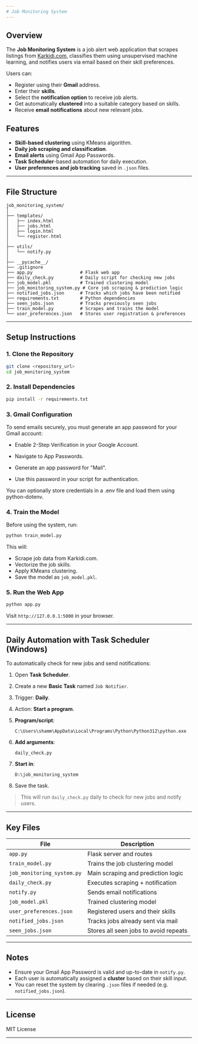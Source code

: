 ```yaml
---
# Job Monitoring System
---
```

## Overview

The **Job Monitoring System** is a job alert web application that scrapes listings from [Karkidi.com](https://karkidi.com/), classifies them using unsupervised machine learning, and notifies users via email based on their skill preferences.

Users can:

* Register using their **Gmail** address.
* Enter their **skills**.
* Select the **notification option** to receive job alerts.
* Get automatically **clustered** into a suitable category based on skills.
* Receive **email notifications** about new relevant jobs.

## Features

* **Skill-based clustering** using KMeans algorithm.
* **Daily job scraping and classification**.
* **Email alerts** using Gmail App Passwords.
* **Task Scheduler**-based automation for daily execution.
* **User preferences and job tracking** saved in `.json` files.

---

## File Structure

```
job_monitoring_system/
│
├── templates/
│   ├── index.html
│   ├── jobs.html
│   ├── login.html
│   └── register.html
│
├── utils/
│   └── notify.py
│
├── __pycache__/
├── .gitignore
├── app.py                  # Flask web app
├── daily_check.py          # Daily script for checking new jobs
├── job_model.pkl           # Trained clustering model
├── job_monitoring_system.py # Core job scraping & prediction logic
├── notified_jobs.json      # Tracks which jobs have been notified
├── requirements.txt        # Python dependencies
├── seen_jobs.json          # Tracks previously seen jobs
├── train_model.py          # Scrapes and trains the model
└── user_preferences.json   # Stores user registration & preferences
```

---

## Setup Instructions

### 1. Clone the Repository

```bash
git clone <repository_url>
cd job_monitoring_system
```

### 2. Install Dependencies

```bash
pip install -r requirements.txt
```

### 3. Gmail Configuration

To send emails securely, you must generate an app password for your Gmail account:

* Enable 2-Step Verification in your Google Account.

* Navigate to App Passwords.

* Generate an app password for "Mail".

* Use this password in your script for authentication.

You can optionally store credentials in a .env file and load them using python-dotenv.

### 4. Train the Model

Before using the system, run:

```bash
python train_model.py
```

This will:

* Scrape job data from Karkidi.com.
* Vectorize the job skills.
* Apply KMeans clustering.
* Save the model as `job_model.pkl`.

### 5. Run the Web App

```bash
python app.py
```

Visit `http://127.0.0.1:5000` in your browser.

---

## Daily Automation with Task Scheduler (Windows)

To automatically check for new jobs and send notifications:

1. Open **Task Scheduler**.
2. Create a new **Basic Task** named `Job Notifier`.
3. Trigger: **Daily**.
4. Action: **Start a program**.
5. **Program/script**:

   ```
   C:\Users\shamm\AppData\Local\Programs\Python\Python312\python.exe
   ```
6. **Add arguments**:

   ```
   daily_check.py
   ```
7. **Start in**:

   ```
   D:\job_monitoring_system
   ```
8. Save the task.

> This will run `daily_check.py` daily to check for new jobs and notify users.

---

## Key Files

| File                       | Description                           |
| -------------------------- | ------------------------------------- |
| `app.py`                   | Flask server and routes               |
| `train_model.py`           | Trains the job clustering model       |
| `job_monitoring_system.py` | Main scraping and prediction logic    |
| `daily_check.py`           | Executes scraping + notification      |
| `notify.py`                | Sends email notifications             |
| `job_model.pkl`            | Trained clustering model              |
| `user_preferences.json`    | Registered users and their skills     |
| `notified_jobs.json`       | Tracks jobs already sent via mail     |
| `seen_jobs.json`           | Stores all seen jobs to avoid repeats |

---

## Notes

* Ensure your Gmail App Password is valid and up-to-date in `notify.py`.
* Each user is automatically assigned a **cluster** based on their skill input.
* You can reset the system by clearing `.json` files if needed (e.g. `notified_jobs.json`).

---

## License

MIT License

---

